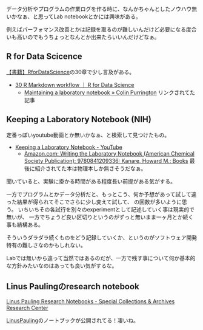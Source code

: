データ分析やプログラムの作業ログを作る時に、なんかちゃんとしたノウハウ無いかなぁ、と思ってLab notebookとかには興味がある。

例えばパーフォマンス改善とかは記録を取るのが難しいんだけど必要になる度合いも高いのでもうちょっとなんとか出来たらいいんだけどなぁ。

## R for Data Scicence

[【書籍】RforDataScience](%E3%80%90%E6%9B%B8%E7%B1%8D%E3%80%91RforDataScience)の30章で少し言及がある。

- [30 R Markdown workflow ｜ R for Data Science](https://r4ds.had.co.nz/r-markdown-workflow.html)
    - [Maintaining a laboratory notebook » Colin Purrington](https://colinpurrington.com/tips/lab-notebooks/) リンクされてた記事

## Keeping a Laboratory Notebook (NIH)

定番っぽいyoutube動画とか無いかなぁ、と検索して見つけたもの。

- [Keeping a Laboratory Notebook - YouTube](https://www.youtube.com/watch?v=-MAIuaOL64I)
   - [Amazon.com: Writing the Laboratory Notebook (American Chemical Society Publication): 9780841209336: Kanare, Howard M.: Books](https://www.amazon.com/dp/0841209332) 最後に紹介されてた本は物理本しか無さそうだなぁ。

聞いていると、実験に掛かる時間がある程度長い前提がある気がする。

一方でプログラムとかデータ分析だと、もっとこう、何か予想があって試して違った結果が得られてそこでさらに少し変えて試して、
の回数が多いように思う。
いちいちその各試行を別々のexperimentとして記述していく事は現実的で無いが、
一方でちょうど良い区切りというのがずっと無いまま一ヶ月とか続く事も結構ある。

そういうダラダラ続くものをどう記録していくか、というのがソフトウェア開発特有の難しさなのかもしれない。

Labでは無いから違って当然ではあるのだが、一方で残す事について何か基本的な方針みたいなのはあっても良い気がするな。

## Linus Paulingのresearch notebook

[Linus Pauling Research Notebooks - Special Collections & Archives Research Center](http://scarc.library.oregonstate.edu/coll/pauling/rnb/)

[LinusPauling](LinusPauling)のノートブックが公開されてる！凄いね。